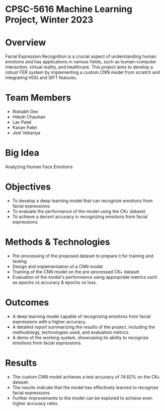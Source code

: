 # CPSC-5616 Machine Learning Project, Winter 2023

# Overview
Facial Expression Recognition is a crucial aspect of understanding human emotions and has applications in various fields, such as human-computer interaction, virtual reality, and healthcare. This project aims to develop a robust FER system by implementing a custom CNN model from scratch and integrating HOG and SIFT features.

# Team Members
- Rishabh Dev 
- Hitesh Chauhan 
- Lav Patel 
- Kavan Patel 
- Jeel Vekariya 

# Big Idea
Analyzing Human Face Emotions

# Objectives
- To develop a deep learning model that can recognize emotions from facial expressions.
- To evaluate the performance of the model using the CK+ dataset.
- To achieve a decent accuracy in recognizing emotions from facial
expressions.

# Methods & Technologies
- Pre-processing of the proposed dataset to prepare it for training and testing.
- Design and implementation of a CNN model.
- Training of the CNN model on the pre-processed CK+ dataset.
- Evaluation of the model's performance using appropriate metrics such as epochs vs accuracy & epochs vs loss.

# Outcomes
- A deep learning model capable of recognizing emotions from facial expressions with a higher accuracy.
- A detailed report summarizing the results of the project, including the methodology, technologies used, and evaluation metrics.
- A demo of the working system, showcasing its ability to recognize emotions from facial expressions.

# Results
- The custom CNN model achieves a test accuracy of 74.62% on the CK+ dataset. 
- The results indicate that the model has effectively learned to recognize facial expressions. 
- Further improvements to the model can be explored to achieve even higher accuracy rates.
